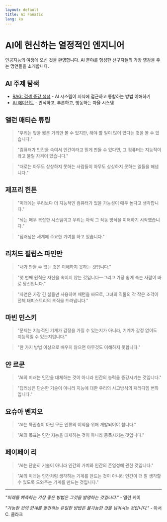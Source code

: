 ```yaml
---
layout: default
title: AI Fanatic
lang: ko
---
```


# AI에 헌신하는 열정적인 엔지니어

인공지능의 여정에 오신 것을 환영합니다. AI 분야를 형성한 선구자들의 가장 영감을 주는 명언들을 소개합니다.

## AI 주제 탐색

- [RAG: 검색 증강 생성](./rag-kor.html) - AI 시스템이 지식에 접근하고 통합하는 방법 이해하기
- [AI 에이전트](./agent-kor.html) - 인식하고, 추론하고, 행동하는 자율 시스템

## 앨런 매티슨 튜링

> "우리는 앞을 짧은 거리만 볼 수 있지만, 해야 할 일이 많이 있다는 것을 볼 수 있습니다."

> "컴퓨터가 인간을 속여서 인간이라고 믿게 만들 수 있다면, 그 컴퓨터는 지능적이라고 불릴 자격이 있습니다."

> "때로는 아무도 상상하지 못하는 사람들이 아무도 상상하지 못하는 일들을 해냅니다."

## 제프리 힌튼

> "미래에는 우리보다 더 지능적인 컴퓨터가 있을 가능성이 매우 높다고 생각합니다."

> "뇌는 매우 복잡한 시스템이고 우리는 아직 그 작동 방식을 이해하기 시작했습니다."

> "딥러닝은 세계에 주요한 기여를 하고 있습니다."

## 리처드 필립스 파인만

> "내가 만들 수 없는 것은 이해하지 못하는 것입니다."

> "첫 번째 원칙은 자신을 속이지 않는 것입니다—그리고 가장 쉽게 속는 사람이 바로 당신입니다."

> "자연은 가장 긴 실들만 사용하여 패턴을 짜므로, 그녀의 직물의 각 작은 조각이 전체 태피스트리의 조직을 드러냅니다."

## 마빈 민스키

> "문제는 지능적인 기계가 감정을 가질 수 있는지가 아니라, 기계가 감정 없이도 지능적일 수 있는지입니다."

> "한 가지 방법 이상으로 배우지 않으면 아무것도 이해하지 못합니다."

## 얀 르쿤

> "AI의 미래는 인간을 대체하는 것이 아니라 인간의 능력을 증강시키는 것입니다."

> "딥러닝은 단순한 기술이 아니라 지능에 대한 우리의 사고방식의 패러다임 변화입니다."

## 요슈아 벤지오

> "AI는 특권층이 아닌 모든 인류의 이익을 위해 개발되어야 합니다."

> "AI의 목표는 인간 지능을 대체하는 것이 아니라 증폭시키는 것입니다."

## 페이페이 리

> "AI는 단순히 기술이 아니라 인간의 가치와 인간의 존엄성에 관한 것입니다."

> "AI의 미래는 인간처럼 생각하는 기계를 만드는 것이 아니라 인간이 더 잘 생각할 수 있도록 도와주는 기계를 만드는 것입니다."

---

*"미래를 예측하는 가장 좋은 방법은 그것을 발명하는 것입니다."* - 앨런 케이

*"가능한 것의 한계를 발견하는 유일한 방법은 불가능한 것을 넘어서는 것입니다."* - 아서 C. 클라크 